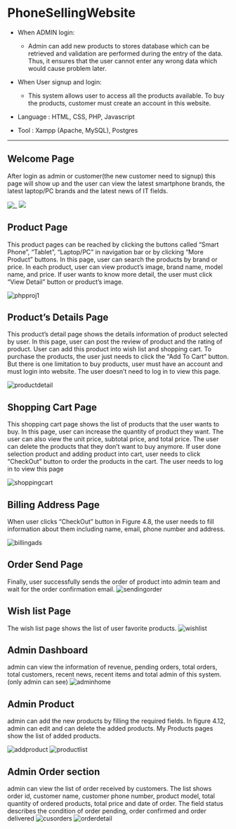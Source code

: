 # PhoneSellingWebsite
+ When ADMIN login:

  +  Admin can add new products to stores database which can be retrieved and validation are performed during the entry of the data. Thus, it ensures that the user cannot enter any wrong data which would cause problem later.

+ When User signup and login: 
  +  This system allows user to access all the products available. To buy the products, customer must create an account in this website.

+  Language : HTML, CSS, PHP, Javascript

+  Tool : Xampp (Apache, MySQL), Postgres
------------------------
     
## Welcome Page 
After login as admin or customer(the new customer need to signup)
this page will show up and the user can view the latest smartphone brands, the latest laptop/PC brands and the latest news of IT fields. 

![_](https://user-images.githubusercontent.com/104755767/196333811-1700292b-6af8-4a29-b44f-114de99c48d8.jpg)
![](https://user-images.githubusercontent.com/104755767/196333807-c6936a17-731a-4327-ae39-8d96a605a94b.jpg)

## Product Page 
This product pages can be reached by clicking the buttons called “Smart Phone”, “Tablet”, “Laptop/PC” 
in navigation bar or by clicking “More Product” buttons. In this page, user can search the products by 
brand or price. In each product, user can view product’s image, brand name, model name, and price.
If user wants to know more detail, the user must click “View Detail” button or product’s image.

![phpproj1](https://user-images.githubusercontent.com/104755767/196334322-133fc409-7e22-4283-a58b-6859d2abd149.jpg)

## Product’s Details Page 
This product’s detail page shows the details information of product selected by user. In this page, user can post the review of product and the rating of product. User can add this product into wish list and shopping cart. To purchase the products, the user just needs to click the “Add To Cart” button. But there is one limitation to buy products, user must have an account and must login into website. The user doesn’t need to log in to view this page.

![productdetail](https://user-images.githubusercontent.com/104755767/196334506-5059d4b2-0bac-4826-a6a1-c32f2e477047.jpg)

## Shopping Cart Page
This shopping cart page shows the list of products that the user wants to buy. In this page, user can increase the quantity of product they want. The user can also view the unit price, subtotal price, and total price. The user can delete the products that they don’t want to buy anymore. If user done selection product and adding product into cart, user needs to click “CheckOut” button to order the products in the cart. The user needs to log in to view this page

![shoppingcart](https://user-images.githubusercontent.com/104755767/196334632-69e728a5-9294-4c58-9088-ea2a5aaa9a2a.jpg)

## Billing Address Page
When user clicks “CheckOut” button in Figure 4.8, the user needs to fill information about them including name, email, phone number and address.

![billingads](https://user-images.githubusercontent.com/104755767/196334743-9e55ac85-d608-4515-b58e-d77a97da5453.jpg)

## Order Send Page
Finally, user successfully sends the order of product into admin team and wait for the order confirmation email.
![sendingorder](https://user-images.githubusercontent.com/104755767/196334864-2541599f-75d5-439b-98cd-46e20d7b714e.jpg)

## Wish list Page
The wish list page shows the list of user favorite products.
![wishlist](https://user-images.githubusercontent.com/104755767/196334962-01f40ca9-f317-4817-9c29-c5a7b9dafc11.jpg)

## Admin Dashboard 
admin can view the information of revenue, pending orders, total orders, total customers, recent news, recent items and total admin of this system. (only admin can see)
![adminhome](https://user-images.githubusercontent.com/104755767/196335146-41c308a0-8d14-4b9b-9c39-75dada530e16.jpg)

## Admin Product
admin can add the new products by filling the required fields. In figure 4.12, admin can edit and can delete the added products. My Products pages show the list of added products.

![addproduct](https://user-images.githubusercontent.com/104755767/196335271-fccba28c-f10b-491f-b368-fced271ac146.jpg)
![productlist](https://user-images.githubusercontent.com/104755767/196335275-9421da00-9422-4a1a-945f-f429b6eeb7bd.jpg)

## Admin Order section
admin can view the list of order received by customers. The list shows order id, customer name, customer phone number, product model, total quantity of ordered products, total price and date of order. The field status describes the condition of order pending, order confirmed and order delivered
![cusorders](https://user-images.githubusercontent.com/104755767/196335432-5d9080a9-a735-44d0-8e2c-5987d394d733.jpg)
![orderdetail](https://user-images.githubusercontent.com/104755767/196335436-9dbb7fb5-369f-47d5-b7ba-31fea9fb9dd7.jpg)




